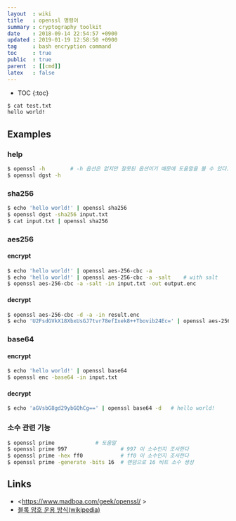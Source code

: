 ```yaml
---
layout  : wiki
title   : openssl 명령어
summary : cryptography toolkit
date    : 2018-09-14 22:54:57 +0900
updated : 2019-01-19 12:58:50 +0900
tag     : bash encryption command
toc     : true
public  : true
parent  : [[cmd]]
latex   : false
---
```

* TOC
{:toc}

```sh
$ cat test.txt
hello world!
```

## Examples
### help
```sh
$ openssl -h        # -h 옵션은 없지만 잘못된 옵션이기 때문에 도움말을 볼 수 있다.
$ openssl dgst -h
```

### sha256
```sh
$ echo 'hello world!' | openssl sha256
$ openssl dgst -sha256 input.txt
$ cat input.txt | openssl sha256
```

### aes256
#### encrypt
```sh
$ echo 'hello world!' | openssl aes-256-cbc -a
$ echo 'hello world!' | openssl aes-256-cbc -a -salt    # with salt
$ openssl aes-256-cbc -a -salt -in input.txt -out output.enc
```

#### decrypt
```sh
$ openssl aes-256-cbc -d -a -in result.enc
$ echo 'U2FsdGVkX18XbxUsGJ7tvr78efIxek8++Tbovib24Ec=' | openssl aes-256-cbc -a -d   # hello world!
```

### base64
#### encrypt
```sh
$ echo 'hello world!' | openssl base64
$ openssl enc -base64 -in input.txt
```

#### decrypt
```sh
$ echo 'aGVsbG8gd29ybGQhCg==' | openssl base64 -d   # hello world!
```

### 소수 관련 기능
```sh
$ openssl prime             # 도움말
$ openssl prime 997                 # 997 이 소수인지 조사한다
$ openssl prime -hex ff0            # ff0 이 소수인지 조사한다
$ openssl prime -generate -bits 16  # 랜덤으로 16 비트 소수 생성
```

## Links
* <https://www.madboa.com/geek/openssl/ >
* [블록 암호 운용 방식(wikipedia)](https://ko.wikipedia.org/wiki/%EB%B8%94%EB%A1%9D_%EC%95%94%ED%98%B8_%EC%9A%B4%EC%9A%A9_%EB%B0%A9%EC%8B%9D )

